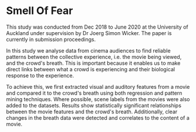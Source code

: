 # Smell Of Fear

This study was conducted from Dec 2018 to June 2020 at the University of Auckland under supervision by Dr Joerg Simon Wicker. The paper is currently in submission proceedings. 

In this study we analyse data from cinema audiences to find reliable patterns between the collective experience, i.e. the movie being viewed, and the crowd's breath. This is important because it enables us to make direct links between what a crowd is experiencing and their biological response to the experience. 

To achieve this, we first extracted visual and auditory features from a movie and compared it to the crowd's breath using both regression and pattern mining techniques. Where possible, scene labels from the movies were also added to the datasets. Results show statistically significant relationships between the movie features and the crowd's breath. Additionally, clear changes in the breath data were detected and correlates to the content of a movie.
